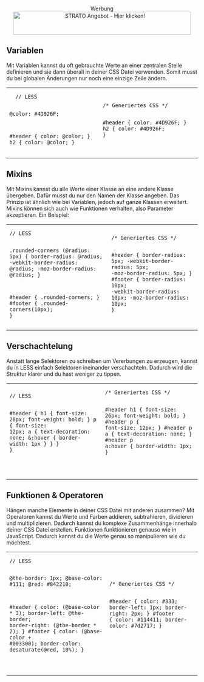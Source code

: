 <div style="text-align:center;margin-top: 20px;margin-bottom: 0px;">
Werbung<br>
<!-- BEGIN PARTNER PROGRAM - DO NOT CHANGE THE PARAMETERS OF THE HYPERLINK -->
<script type="text/javascript" src="http://banners.webmasterplan.com/view.asp?ref=624865&js=1&site=5938&b=27&target=_blank&title=STRATO+Angebot+-+Hier+klicken!" ></script><noscript><a href="http://partners.webmasterplan.com/click.asp?ref=624865&site=5938&type=b27&bnb=27" target="_blank">
<img src="http://banners.webmasterplan.com/view.asp?ref=624865&site=5938&b=27" border="0" alt="STRATO Angebot - Hier klicken!" width="468" height="60" /></a><br /></noscript>
<!-- END PARTNER PROGRAM -->
</div>

Variablen
---------

Mit Variablen kannst du oft gebrauchte Werte an einer zentralen Stelle definieren und sie dann überall in deiner CSS Datei verwenden. Somit musst du bei globalen Änderungen nur noch eine einzige Zeile ändern.

<table class="code-example" cellpadding="0">
  <tr><td>
  <pre class="less-example">
  <code>// LESS

@color: #4D926F;

#header {
  color: @color;
}
h2 {
  color: @color;
}</code></pre>
  </td><td>
  <pre class="css-output"><code>/* Generiertes CSS */

#header {
  color: #4D926F;
}
h2 {
  color: #4D926F;
}</code></pre></td>
  </tr>
</table>
		
Mixins
------

Mit Mixins kannst du alle Werte einer Klasse an eine andere Klasse übergeben. Dafür musst du nur den Namen der Klasse angeben. Das Prinzip ist ähnlich wie bei Variablen, jedoch auf ganze Klassen erweitert. Mixins können sich auch wie Funktionen verhalten, also Parameter akzeptieren. Ein Beispiel:

<table class="code-example" cellpadding="0">
  <tr><td>
  <pre class="less-example"><code>// LESS

.rounded-corners (@radius: 5px) {
  border-radius: @radius;
  -webkit-border-radius: @radius;
  -moz-border-radius: @radius;
}

#header {
  .rounded-corners;
}
#footer {
  .rounded-corners(10px);
}</code></pre></td>

<td>
  <pre class="css-output"><code>/* Generiertes CSS */

#header {
  border-radius: 5px;
  -webkit-border-radius: 5px;
  -moz-border-radius: 5px;
}
#footer {
  border-radius: 10px;
  -webkit-border-radius: 10px;
  -moz-border-radius: 10px;
}</code></pre>
  </td></tr>
</table>

Verschachtelung
------------

Anstatt lange Selektoren zu schreiben um Vererbungen zu erzeugen, kannst du in LESS einfach Selektoren ineinander verschachteln. Dadurch wird die Struktur klarer und du hast weniger zu tippen.

<table class="code-example" cellpadding="0">
  <tr><td>
  <pre class="less-example">
<code>// LESS

#header {
  h1 {
    font-size: 26px;
    font-weight: bold;
  }
  p { font-size: 12px;
    a { text-decoration: none;
      &:hover { border-width: 1px }
    }
  }
}

</code></pre></td>

<td>
  <pre class="css-output"><code>/* Generiertes CSS */

#header h1 {
  font-size: 26px;
  font-weight: bold;
}
#header p {
  font-size: 12px;
}
#header p a {
  text-decoration: none;
}
#header p a:hover {
  border-width: 1px;
}

</code></pre>
  </td></tr>
</table>
		
Funktionen & Operatoren
----------------------

Hängen manche Elemente in deiner CSS Datei mit anderen zusammen?
Mit Operatoren kannst du Werte und Farben addieren, subtrahieren, dividieren und multiplizieren. Dadurch kannst du komplexe Zusammenhänge innerhalb deiner CSS Datei erstellen.
Funktionen funktionieren genauso wie in JavaScript. Dadurch kannst du die Werte genau so manipulieren wie du möchtest.

<table class="code-example" cellpadding="0">
  <tr><td>
  <pre class="less-example">
<code>// LESS

@the-border: 1px;
@base-color: #111;
@red:        #842210;

#header {
  color: (@base-color * 3);
  border-left: @the-border;
  border-right: (@the-border * 2);
}
#footer { 
  color: (@base-color + #003300);
  border-color: desaturate(@red, 10%);
}

</code></pre></td>

<td>
  <pre class="css-output"><code>/* Generiertes CSS */

#header {
  color: #333;
  border-left: 1px;
  border-right: 2px;
}
#footer { 
  color: #114411;
  border-color: #7d2717;
}

</code></pre>
  </td></tr>
</table>

